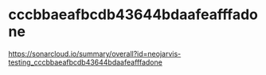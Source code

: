 # cccbbaeafbcdb43644bdaafeafffadone
https://sonarcloud.io/summary/overall?id=neojarvis-testing_cccbbaeafbcdb43644bdaafeafffadone
